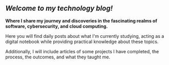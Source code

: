 ## ***Welcome to my technology blog!***

**Where I share my journey and discoveries in the fascinating realms of software, cybersecurity, and cloud computing.**

Here you will find daily posts about what I'm currently studying, 
acting as a digital notebook while providing practical knowledge about these topics. 

Additionally, I will include articles of some projects I have completed, the process, the outcomes, and what they taught me.


